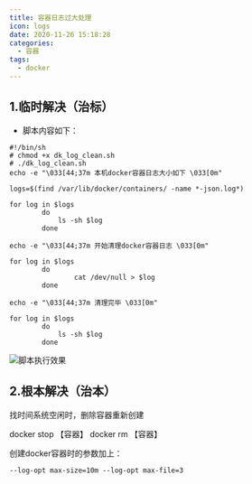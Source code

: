 ```yaml
---
title: 容器日志过大处理
icon: logs
date: 2020-11-26 15:18:28
categories:
  - 容器
tags: 
  - docker
---
```

## 1.临时解决（治标）

- 脚本内容如下：

```shell
#!/bin/sh 
# chmod +x dk_log_clean.sh
# ./dk_log_clean.sh
echo -e "\033[44;37m 本机docker容器日志大小如下 \033[0m"

logs=$(find /var/lib/docker/containers/ -name *-json.log*)

for log in $logs
        do
            ls -sh $log
        done

echo -e "\033[44;37m 开始清理docker容器日志 \033[0m"

for log in $logs
        do
                cat /dev/null > $log
        done

echo -e "\033[44;37m 清理完毕 \033[0m"  

for log in $logs
        do
            ls -sh $log
        done
```

![脚本执行效果](https://cdn.jsdelivr.net/gh/summerking1/image@main/84.png)

## 2.根本解决（治本）

找时间系统空闲时，删除容器重新创建

docker stop 【容器】
docker rm 【容器】

创建docker容器时的参数加上：

`--log-opt max-size=10m --log-opt max-file=3`